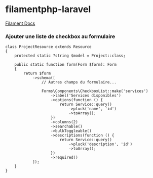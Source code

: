 # filamentphp-laravel

[Filament Docs](https://filamentphp.com/docs/3.x/panels/installation)


### Ajouter une  liste de checkbox au  formulaire


    class ProjectResource extends Resource
    {
        protected static ?string $model = Project::class;
    
        public static function form(Form $form): Form
        {
            return $form
                ->schema([
                    // Autres champs du formulaire...
                    
                    Forms\Components\CheckboxList::make('services')
                        ->label('Services disponibles')
                        ->options(function () {
                            return Service::query()
                                ->pluck('name', 'id')
                                ->toArray();
                        })
                        ->columns(2)
                        ->searchable()
                        ->bulkToggleable()
                        ->descriptions(function () {
                            return Service::query()
                                ->pluck('description', 'id')
                                ->toArray();
                        })
                        ->required()
                ]);
        }
    }



